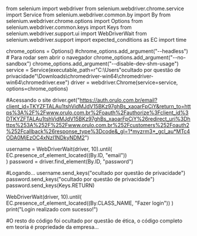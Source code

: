 from selenium import webdriver
from selenium.webdriver.chrome.service import Service
from selenium.webdriver.common.by import By
from selenium.webdriver.chrome.options import Options
from selenium.webdriver.common.keys import Keys
from selenium.webdriver.support.ui import WebDriverWait
from selenium.webdriver.support import expected_conditions as EC
import time

chrome_options = Options()
#chrome_options.add_argument("--headless")  # Para rodar sem abrir o navegador
chrome_options.add_argument("--no-sandbox")
chrome_options.add_argument("--disable-dev-shm-usage")
service = Service(executable_path=r"C:\Users\"ocultado por questão de privacidade"\Downloads\chromedriver-win64\chromedriver-win64\chromedriver.exe")
driver = webdriver.Chrome(service=service, options=chrome_options)

#Acessando o site
driver.get("https://auth.orulo.com.br/email?client_id=TKYZFTALAu1tshVidMJdV15BKz97ghBs_xaoarFpCiY&return_to=https%3A%2F%2Fwww.orulo.com.br%2Foauth%2Fauthorize%3Fclient_id%3DTKYZFTALAu1tshVidMJdV15BKz97ghBs_xaoarFpCiY%26redirect_uri%3Dhttps%253A%252F%252Fwww.orulo.com.br%252Fcustomers%252Foauth2%252Fcallback%26response_type%3Dcode&_gl=1*myzrm3*_gcl_au*MTc4ODA0MjEzOC4xNzI1NDkyNDM2")


username = WebDriverWait(driver, 10).until(
EC.presence_of_element_located((By.ID, "email"))  
)
password = driver.find_element(By.ID, "password")  

#Logando...
username.send_keys("ocultado por questão de privacidade")  
password.send_keys("ocultado por questão de privacidade")  
password.send_keys(Keys.RETURN)


WebDriverWait(driver, 10).until(
    EC.presence_of_element_located((By.CLASS_NAME, "Fazer login"))
)
print("Login realizado com sucesso!")


#O resto do código foi ocultado por questão de ética, o código completo em teoria é propriedade da empresa...




